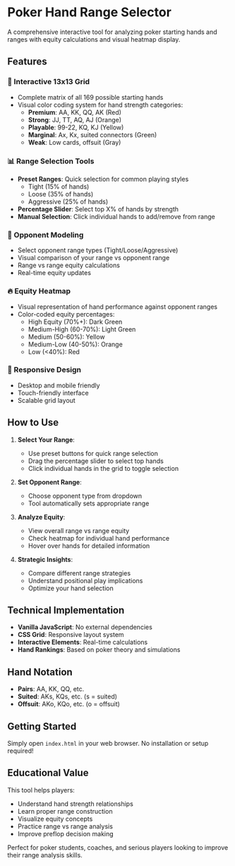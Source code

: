 # Poker Hand Range Selector

A comprehensive interactive tool for analyzing poker starting hands and ranges with equity calculations and visual heatmap display.

## Features

### 🎯 Interactive 13x13 Grid
- Complete matrix of all 169 possible starting hands
- Visual color coding system for hand strength categories:
  - **Premium**: AA, KK, QQ, AK (Red)
  - **Strong**: JJ, TT, AQ, AJ (Orange)
  - **Playable**: 99-22, KQ, KJ (Yellow)
  - **Marginal**: Ax, Kx, suited connectors (Green)
  - **Weak**: Low cards, offsuit (Gray)

### 📊 Range Selection Tools
- **Preset Ranges**: Quick selection for common playing styles
  - Tight (15% of hands)
  - Loose (35% of hands)
  - Aggressive (25% of hands)
- **Percentage Slider**: Select top X% of hands by strength
- **Manual Selection**: Click individual hands to add/remove from range

### 🎲 Opponent Modeling
- Select opponent range types (Tight/Loose/Aggressive)
- Visual comparison of your range vs opponent range
- Range vs range equity calculations
- Real-time equity updates

### 🔥 Equity Heatmap
- Visual representation of hand performance against opponent ranges
- Color-coded equity percentages:
  - High Equity (70%+): Dark Green
  - Medium-High (60-70%): Light Green
  - Medium (50-60%): Yellow
  - Medium-Low (40-50%): Orange
  - Low (<40%): Red

### 📱 Responsive Design
- Desktop and mobile friendly
- Touch-friendly interface
- Scalable grid layout

## How to Use

1. **Select Your Range**:
   - Use preset buttons for quick range selection
   - Drag the percentage slider to select top hands
   - Click individual hands in the grid to toggle selection

2. **Set Opponent Range**:
   - Choose opponent type from dropdown
   - Tool automatically sets appropriate range

3. **Analyze Equity**:
   - View overall range vs range equity
   - Check heatmap for individual hand performance
   - Hover over hands for detailed information

4. **Strategic Insights**:
   - Compare different range strategies
   - Understand positional play implications
   - Optimize your hand selection

## Technical Implementation

- **Vanilla JavaScript**: No external dependencies
- **CSS Grid**: Responsive layout system
- **Interactive Elements**: Real-time calculations
- **Hand Rankings**: Based on poker theory and simulations

## Hand Notation

- **Pairs**: AA, KK, QQ, etc.
- **Suited**: AKs, KQs, etc. (s = suited)
- **Offsuit**: AKo, KQo, etc. (o = offsuit)

## Getting Started

Simply open `index.html` in your web browser. No installation or setup required!

## Educational Value

This tool helps players:
- Understand hand strength relationships
- Learn proper range construction
- Visualize equity concepts
- Practice range vs range analysis
- Improve preflop decision making

Perfect for poker students, coaches, and serious players looking to improve their range analysis skills.